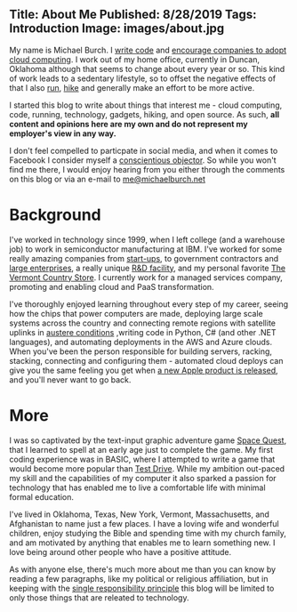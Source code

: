 Title: About Me
Published: 8/28/2019
Tags: Introduction
Image: images/about.jpg
---
My name is Michael Burch. I [write code](https://github.com/michaelburch) and [encourage companies to adopt cloud computing](https://linkedin.com/in/michaelpburch). I work out of my home office, currently in Duncan, Oklahoma although that seems to change about every year or so. This kind of work leads to a sedentary lifestyle, so to offset the negative effects of that I also [run](https://www.strava.com/athletes/20297841), [hike](https://www.alltrails.com/members/michael-burch-9) and generally make an effort to be more active.

I started this blog to write about things that interest me - cloud computing, code, running, technology, gadgets, hiking, and open source. As such, 
**all content and opinions here are my own and do not represent my employer's view in any way.**

I don't feel compelled to particpate in social media, and when it comes to Facebook I consider myself a [conscientious objector](https://www.theatlantic.com/technology/archive/2012/05/facebook-conscientious-objectors/327694/). So while you won't find me there, I would enjoy hearing from you either through the comments on this blog or via an e-mail to [me@michaelburch.net](mailto:me@michaelburch.net?subject=%20hello%20from%20michaelburch.net) 



Background
============

I've worked in technology since 1999, when I left college (and a warehouse job) to work in semiconductor manufacturing at IBM. I've worked for some really amazing companies from [start-ups](https://dotnet.microsoft.com/apps/xamarin), to government contractors and [large enterprises](https://www.halliburton.com), a really unique [R&D facility](https://www.ll.mit.edu/),  and my personal favorite [The Vermont Country Store](https://www.vermontcountrystore.com/). I currently work for a managed services company, promoting and enabling cloud and PaaS transformation.

I've thoroughly enjoyed learning throughout every step of my career, seeing how the chips that power computers are made, deploying large scale systems across the country and connecting remote regions with satellite uplinks in [austere conditions](images/austere.jpg) ,writing code in Python, C# (and other .NET languages), and automating deployments in the AWS and Azure clouds. When you've been the person responsible for building servers, racking, stacking, connecting and configuring them - automated cloud deploys can give you the same feeling you get when [a new Apple product is released](https://theoatmeal.com/comics/apple), and you'll never want to go back.

More
===

I was so captivated by the text-input graphic adventure game [Space Quest](https://en.wikipedia.org/wiki/Space_Quest_I), that I learned to spell at an early age just to complete the game. My first coding experience was in BASIC, where I attempted to write a game that would become more popular than [Test Drive](https://en.wikipedia.org/wiki/Test_Drive_(1987_video_game)). While my ambition out-paced my skill and the capabilities of my computer it also sparked a passion for technology that has enabled me to live a comfortable life with minimal formal education. 

I've lived in Oklahoma, Texas, New York, Vermont, Massachusetts, and Afghanistan to name just a few places. I have a loving wife and wonderful children, enjoy studying the Bible and spending time with my church family,  and am motivated by anything that enables me to learn something new. I love being around other people who have a positive attitude. 

As with anyone else, there's much more about me than you can know by reading a few paragraphs, like my political or religious affiliation, but in keeping with the [single responsibility principle](https://en.wikipedia.org/wiki/Single_responsibility_principle) this blog will be limited to only those things that are releated to technology.



